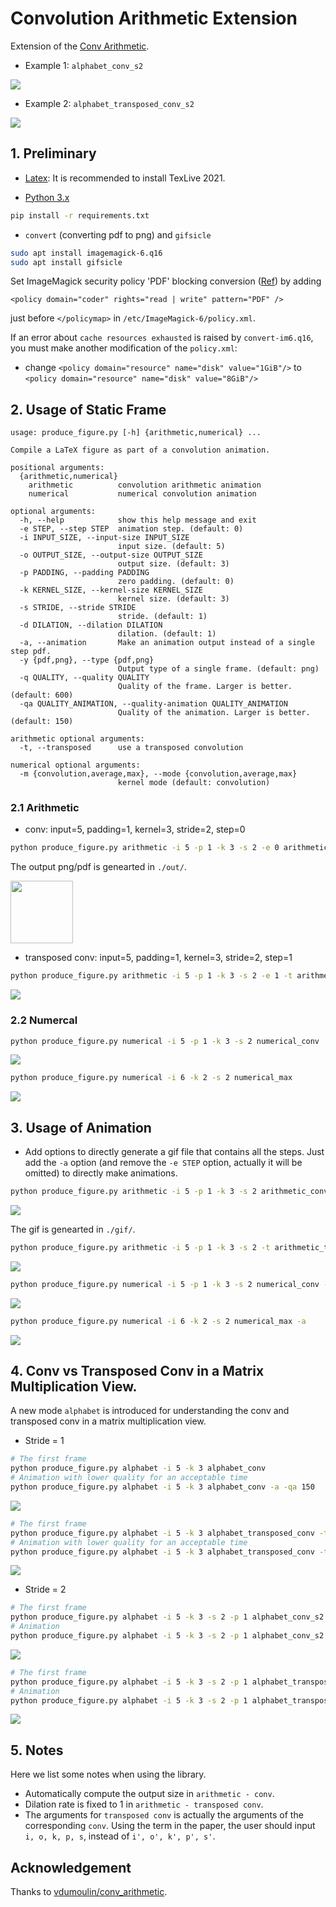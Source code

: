# Convolution Arithmetic Extension

Extension of the [Conv Arithmetic](https://github.com/vdumoulin/conv_arithmetic).

* Example 1: `alphabet_conv_s2`

![](./README.assets/alphabet_conv_s2.gif)

* Example 2: `alphabet_transposed_conv_s2`

![](./README.assets/alphabet_transposed_conv_s2.gif)

## 1. Preliminary

* [Latex](https://www.ctan.org/tex-archive/systems/texlive/Images): It is recommended to install TexLive 2021.

* [Python 3.x](https://www.python.org/)

```bash
pip install -r requirements.txt
```

* `convert` (converting pdf to png) and `gifsicle`

```bash
sudo apt install imagemagick-6.q16
sudo apt install gifsicle
```

Set ImageMagick security policy 'PDF' blocking conversion ([Ref](https://stackoverflow.com/questions/52998331/imagemagick-security-policy-pdf-blocking-conversion)) by adding

```
<policy domain="coder" rights="read | write" pattern="PDF" />
```

just before `</policymap>` in `/etc/ImageMagick-6/policy.xml`.

If an error about `cache resources exhausted` is raised by `convert-im6.q16`, you must make another modification of the `policy.xml`: 

* change `<policy domain="resource" name="disk" value="1GiB"/>` to `<policy domain="resource" name="disk" value="8GiB"/>`


## 2. Usage of Static Frame

```text
usage: produce_figure.py [-h] {arithmetic,numerical} ...

Compile a LaTeX figure as part of a convolution animation.

positional arguments:
  {arithmetic,numerical}
    arithmetic          convolution arithmetic animation
    numerical           numerical convolution animation

optional arguments:
  -h, --help            show this help message and exit
  -e STEP, --step STEP  animation step. (default: 0)
  -i INPUT_SIZE, --input-size INPUT_SIZE
                        input size. (default: 5)
  -o OUTPUT_SIZE, --output-size OUTPUT_SIZE
                        output size. (default: 3)
  -p PADDING, --padding PADDING
                        zero padding. (default: 0)
  -k KERNEL_SIZE, --kernel-size KERNEL_SIZE
                        kernel size. (default: 3)
  -s STRIDE, --stride STRIDE
                        stride. (default: 1)
  -d DILATION, --dilation DILATION
                        dilation. (default: 1)
  -a, --animation       Make an animation output instead of a single step pdf.
  -y {pdf,png}, --type {pdf,png}
                        Output type of a single frame. (default: png)
  -q QUALITY, --quality QUALITY
                        Quality of the frame. Larger is better. (default: 600)
  -qa QUALITY_ANIMATION, --quality-animation QUALITY_ANIMATION
                        Quality of the animation. Larger is better. (default: 150)

arithmetic optional arguments:
  -t, --transposed      use a transposed convolution

numerical optional arguments:
  -m {convolution,average,max}, --mode {convolution,average,max} 
                        kernel mode (default: convolution)
```

### 2.1 Arithmetic

* conv: input=5, padding=1, kernel=3, stride=2, step=0

```bash
python produce_figure.py arithmetic -i 5 -p 1 -k 3 -s 2 -e 0 arithmetic_conv
```

The output png/pdf is genearted in `./out/`.

<img src="/README.assets/arithmetic_conv_00.png" width="100">

* transposed conv: input=5, padding=1, kernel=3, stride=2, step=1

```bash
python produce_figure.py arithmetic -i 5 -p 1 -k 3 -s 2 -e 1 -t arithmetic_transposed_conv
``` 

![](./README.assets/arithmetic_transposed_conv_00.png)

### 2.2 Numercal

```bash
python produce_figure.py numerical -i 5 -p 1 -k 3 -s 2 numerical_conv
```

![](./README.assets/numerical_conv_00.png)

```bash
python produce_figure.py numerical -i 6 -k 2 -s 2 numerical_max
```

![](./README.assets/numerical_max_00.png)

## 3. Usage of Animation

* Add options to directly generate a gif file that contains all the steps. Just add the `-a` option (and remove the `-e STEP` option, actually it will be omitted) to directly make animations.

```bash
python produce_figure.py arithmetic -i 5 -p 1 -k 3 -s 2 arithmetic_conv -a
```

![](./README.assets/arithmetic_conv.gif)

The gif is genearted in `./gif/`.

```bash
python produce_figure.py arithmetic -i 5 -p 1 -k 3 -s 2 -t arithmetic_transposed_conv -a
```

![](./README.assets/arithmetic_transposed_conv.gif)

```bash
python produce_figure.py numerical -i 5 -p 1 -k 3 -s 2 numerical_conv -a
```

![](./README.assets/numerical_conv.gif)

```bash
python produce_figure.py numerical -i 6 -k 2 -s 2 numerical_max -a
```

![](./README.assets/numerical_max.gif)

## 4. Conv vs Transposed Conv in a Matrix Multiplication View.

A new mode `alphabet` is introduced for understanding the conv and transposed conv in a matrix multiplication view.

* Stride = 1

```bash
# The first frame
python produce_figure.py alphabet -i 5 -k 3 alphabet_conv
# Animation with lower quality for an acceptable time
python produce_figure.py alphabet -i 5 -k 3 alphabet_conv -a -qa 150
```

![](./README.assets/alphabet_conv.gif)

```bash
# The first frame
python produce_figure.py alphabet -i 5 -k 3 alphabet_transposed_conv -t
# Animation with lower quality for an acceptable time
python produce_figure.py alphabet -i 5 -k 3 alphabet_transposed_conv -t -a -qa 150
```

![](./README.assets/alphabet_transposed_conv.gif)

* Stride = 2

```bash
# The first frame
python produce_figure.py alphabet -i 5 -k 3 -s 2 -p 1 alphabet_conv_s2
# Animation
python produce_figure.py alphabet -i 5 -k 3 -s 2 -p 1 alphabet_conv_s2 -a -qa 150
```

![](./README.assets/alphabet_conv_s2.gif)

```bash
# The first frame
python produce_figure.py alphabet -i 5 -k 3 -s 2 -p 1 alphabet_transposed_conv_s2 -t
# Animation
python produce_figure.py alphabet -i 5 -k 3 -s 2 -p 1 alphabet_transposed_conv_s2 -t -a -qa 150
```

![](./README.assets/alphabet_transposed_conv_s2.gif)

## 5. Notes

Here we list some notes when using the library.

* Automatically compute the output size in `arithmetic - conv`.
* Dilation rate is fixed to 1 in `arithmetic - transposed conv`.
* The arguments for `transposed conv` is actually the arguments of the corresponding `conv`. Using the term in the paper, the user should input `i, o, k, p, s`, instead of `i', o', k', p', s'`. 


## Acknowledgement

Thanks to [vdumoulin/conv_arithmetic](https://github.com/vdumoulin/conv_arithmetic).
